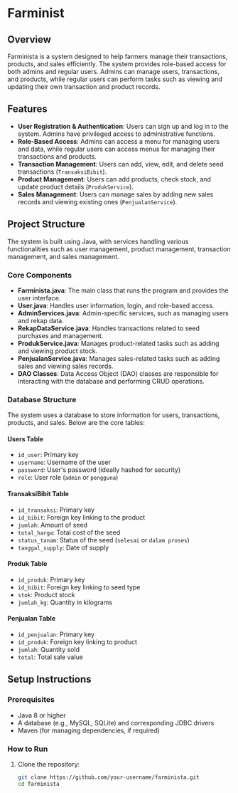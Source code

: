 # Farminist

## Overview

Farminista is a system designed to help farmers manage their transactions, products, and sales efficiently. The system provides role-based access for both admins and regular users. Admins can manage users, transactions, and products, while regular users can perform tasks such as viewing and updating their own transaction and product records.

## Features

- **User Registration & Authentication**: Users can sign up and log in to the system. Admins have privileged access to administrative functions.
- **Role-Based Access**: Admins can access a menu for managing users and data, while regular users can access menus for managing their transactions and products.
- **Transaction Management**: Users can add, view, edit, and delete seed transactions (`TransaksiBibit`).
- **Product Management**: Users can add products, check stock, and update product details (`ProdukService`).
- **Sales Management**: Users can manage sales by adding new sales records and viewing existing ones (`PenjualanService`).

## Project Structure

The system is built using Java, with services handling various functionalities such as user management, product management, transaction management, and sales management.

### Core Components

- **Farminista.java**: The main class that runs the program and provides the user interface.
- **User.java**: Handles user information, login, and role-based access.
- **AdminServices.java**: Admin-specific services, such as managing users and rekap data.
- **RekapDataService.java**: Handles transactions related to seed purchases and management.
- **ProdukService.java**: Manages product-related tasks such as adding and viewing product stock.
- **PenjualanService.java**: Manages sales-related tasks such as adding sales and viewing sales records.
- **DAO Classes**: Data Access Object (DAO) classes are responsible for interacting with the database and performing CRUD operations.

### Database Structure

The system uses a database to store information for users, transactions, products, and sales. Below are the core tables:

#### Users Table
- `id_user`: Primary key
- `username`: Username of the user
- `password`: User's password (ideally hashed for security)
- `role`: User role (`admin` or `pengguna`)

#### TransaksiBibit Table
- `id_transaksi`: Primary key
- `id_bibit`: Foreign key linking to the product
- `jumlah`: Amount of seed
- `total_harga`: Total cost of the seed
- `status_tanam`: Status of the seed (`selesai` or `dalam proses`)
- `tanggal_supply`: Date of supply

#### Produk Table
- `id_produk`: Primary key
- `id_bibit`: Foreign key linking to seed type
- `stok`: Product stock
- `jumlah_kg`: Quantity in kilograms

#### Penjualan Table
- `id_penjualan`: Primary key
- `id_produk`: Foreign key linking to product
- `jumlah`: Quantity sold
- `total`: Total sale value

## Setup Instructions

### Prerequisites

- Java 8 or higher
- A database (e.g., MySQL, SQLite) and corresponding JDBC drivers
- Maven (for managing dependencies, if required)

### How to Run

1. Clone the repository:

   ```bash
   git clone https://github.com/your-username/farminista.git
   cd farminista
